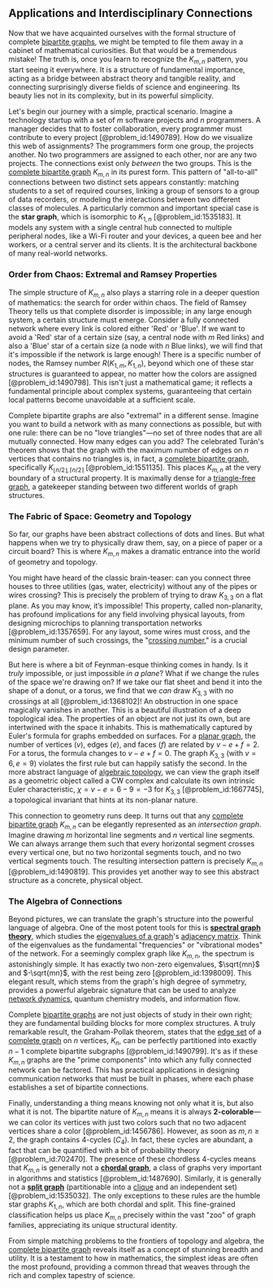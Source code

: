 ## Applications and Interdisciplinary Connections

Now that we have acquainted ourselves with the formal structure of complete [bipartite graphs](@article_id:261957), we might be tempted to file them away in a cabinet of mathematical curiosities. But that would be a tremendous mistake! The truth is, once you learn to recognize the $K_{m,n}$ pattern, you start seeing it everywhere. It is a structure of fundamental importance, acting as a bridge between abstract theory and tangible reality, and connecting surprisingly diverse fields of science and engineering. Its beauty lies not in its complexity, but in its powerful simplicity.

Let's begin our journey with a simple, practical scenario. Imagine a technology startup with a set of $m$ software projects and $n$ programmers. A manager decides that to foster collaboration, every programmer must contribute to every project [@problem_id:1490789]. How do we visualize this web of assignments? The programmers form one group, the projects another. No two programmers are assigned to each other, nor are any two projects. The connections exist only *between* the two groups. This is the [complete bipartite graph](@article_id:275735) $K_{m,n}$ in its purest form. This pattern of "all-to-all" connections between two distinct sets appears constantly: matching students to a set of required courses, linking a group of sensors to a group of data recorders, or modeling the interactions between two different classes of molecules. A particularly common and important special case is the **star graph**, which is isomorphic to $K_{1,n}$ [@problem_id:1535183]. It models any system with a single central hub connected to multiple peripheral nodes, like a Wi-Fi router and your devices, a queen bee and her workers, or a central server and its clients. It is the architectural backbone of many real-world networks.

### Order from Chaos: Extremal and Ramsey Properties

The simple structure of $K_{m,n}$ also plays a starring role in a deeper question of mathematics: the search for order within chaos. The field of Ramsey Theory tells us that complete disorder is impossible; in any large enough system, a certain structure must emerge. Consider a fully connected network where every link is colored either 'Red' or 'Blue'. If we want to avoid a 'Red' star of a certain size (say, a central node with $m$ Red links) and also a 'Blue' star of a certain size (a node with $n$ Blue links), we will find that it's impossible if the network is large enough! There is a specific number of nodes, the Ramsey number $R(K_{1,m}, K_{1,n})$, beyond which one of these star structures is guaranteed to appear, no matter how the colors are assigned [@problem_id:1490798]. This isn't just a mathematical game; it reflects a fundamental principle about complex systems, guaranteeing that certain local patterns become unavoidable at a sufficient scale.

Complete bipartite graphs are also "extremal" in a different sense. Imagine you want to build a network with as many connections as possible, but with one rule: there can be no "love triangles"—no set of three nodes that are all mutually connected. How many edges can you add? The celebrated Turán's theorem shows that the graph with the maximum number of edges on $n$ vertices that contains no triangles is, in fact, a [complete bipartite graph](@article_id:275735), specifically $K_{\lfloor n/2 \rfloor, \lceil n/2 \rceil}$ [@problem_id:1551135]. This places $K_{m,n}$ at the very boundary of a structural property. It is maximally dense for a [triangle-free graph](@article_id:275552), a gatekeeper standing between two different worlds of graph structures.

### The Fabric of Space: Geometry and Topology

So far, our graphs have been abstract collections of dots and lines. But what happens when we try to physically draw them, say, on a piece of paper or a circuit board? This is where $K_{m,n}$ makes a dramatic entrance into the world of geometry and topology.

You might have heard of the classic brain-teaser: can you connect three houses to three utilities (gas, water, electricity) without any of the pipes or wires crossing? This is precisely the problem of trying to draw $K_{3,3}$ on a flat plane. As you may know, it’s impossible! This property, called non-planarity, has profound implications for any field involving physical layouts, from designing microchips to planning transportation networks [@problem_id:1357659]. For any layout, some wires must cross, and the minimum number of such crossings, the "[crossing number](@article_id:264405)," is a crucial design parameter.

But here is where a bit of Feynman-esque thinking comes in handy. Is it *truly* impossible, or just impossible *in a plane*? What if we change the rules of the space we're drawing on? If we take our flat sheet and bend it into the shape of a donut, or a torus, we find that we *can* draw $K_{3,3}$ with no crossings at all [@problem_id:1368102]! An obstruction in one space magically vanishes in another. This is a beautiful illustration of a deep topological idea. The properties of an object are not just its own, but are intertwined with the space it inhabits. This is mathematically captured by Euler's formula for graphs embedded on surfaces. For a [planar graph](@article_id:269143), the number of vertices ($v$), edges ($e$), and faces ($f$) are related by $v - e + f = 2$. For a torus, the formula changes to $v - e + f = 0$. The graph $K_{3,3}$ (with $v=6, e=9$) violates the first rule but can happily satisfy the second. In the more abstract language of [algebraic topology](@article_id:137698), we can view the graph itself as a geometric object called a CW complex and calculate its own intrinsic Euler characteristic, $\chi = v - e = 6 - 9 = -3$ for $K_{3,3}$ [@problem_id:1667745], a topological invariant that hints at its non-planar nature.

This connection to geometry runs deep. It turns out that any [complete bipartite graph](@article_id:275735) $K_{m,n}$ can be elegantly represented as an *intersection graph*. Imagine drawing $m$ horizontal line segments and $n$ vertical line segments. We can always arrange them such that every horizontal segment crosses every vertical one, but no two horizontal segments touch, and no two vertical segments touch. The resulting intersection pattern is precisely $K_{m,n}$ [@problem_id:1490819]. This provides yet another way to see this abstract structure as a concrete, physical object.

### The Algebra of Connections

Beyond pictures, we can translate the graph's structure into the powerful language of algebra. One of the most potent tools for this is **[spectral graph theory](@article_id:149904)**, which studies the [eigenvalues of a graph](@article_id:275128)'s [adjacency matrix](@article_id:150516). Think of the eigenvalues as the fundamental "frequencies" or "vibrational modes" of the network. For a seemingly complex graph like $K_{m,n}$, the spectrum is astonishingly simple. It has exactly two non-zero eigenvalues, $\sqrt{mn}$ and $-\sqrt{mn}$, with the rest being zero [@problem_id:1398009]. This elegant result, which stems from the graph's high degree of symmetry, provides a powerful algebraic signature that can be used to analyze [network dynamics](@article_id:267826), quantum chemistry models, and information flow.

Complete [bipartite graphs](@article_id:261957) are not just objects of study in their own right; they are fundamental building blocks for more complex structures. A truly remarkable result, the Graham-Pollak theorem, states that the [edge set](@article_id:266666) of a [complete graph](@article_id:260482) on $n$ vertices, $K_n$, can be perfectly partitioned into exactly $n-1$ complete bipartite subgraphs [@problem_id:1490799]. It's as if these $K_{m,n}$ graphs are the "prime components" into which any fully connected network can be factored. This has practical applications in designing communication networks that must be built in phases, where each phase establishes a set of bipartite connections.

Finally, understanding a thing means knowing not only what it is, but also what it is not. The bipartite nature of $K_{m,n}$ means it is always **2-colorable**—we can color its vertices with just two colors such that no two adjacent vertices share a color [@problem_id:1456786]. However, as soon as $m, n \ge 2$, the graph contains 4-cycles ($C_4$). In fact, these cycles are abundant, a fact that can be quantified with a bit of probability theory [@problem_id:702470]. The presence of these chordless 4-cycles means that $K_{m,n}$ is generally not a **[chordal graph](@article_id:267455)**, a class of graphs very important in algorithms and statistics [@problem_id:1487690]. Similarly, it is generally not a **[split graph](@article_id:261362)** (partitionable into a [clique](@article_id:275496) and an independent set) [@problem_id:1535032]. The only exceptions to these rules are the humble star graphs $K_{1,n}$, which are both chordal and split. This fine-grained classification helps us place $K_{m,n}$ precisely within the vast "zoo" of graph families, appreciating its unique structural identity.

From simple matching problems to the frontiers of topology and algebra, the [complete bipartite graph](@article_id:275735) reveals itself as a concept of stunning breadth and utility. It is a testament to how in mathematics, the simplest ideas are often the most profound, providing a common thread that weaves through the rich and complex tapestry of science.